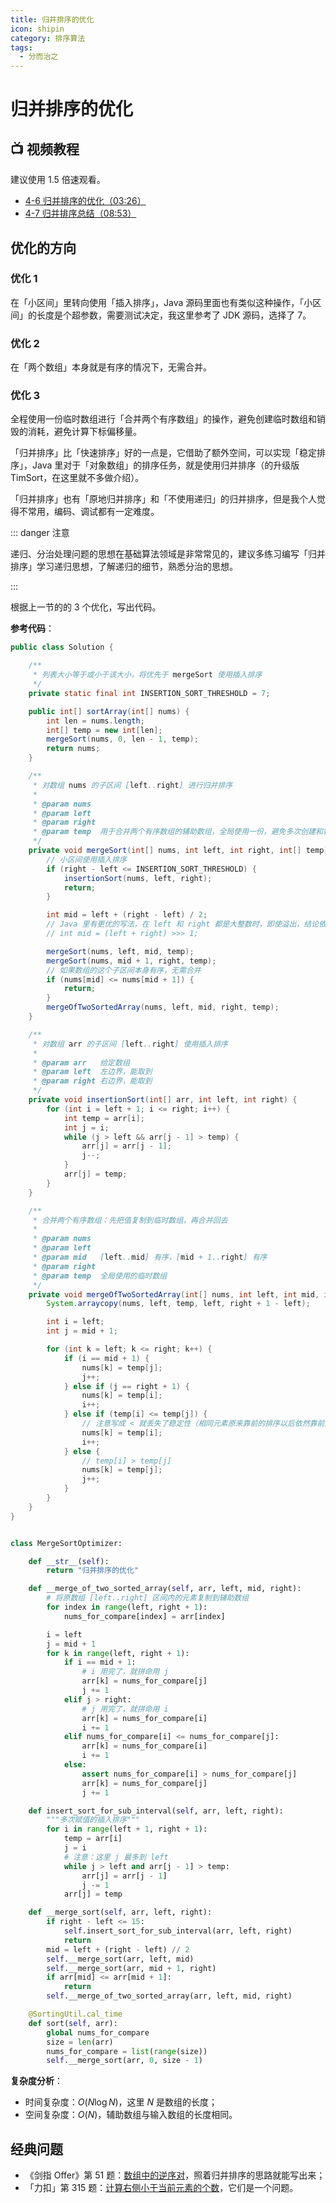 ```yaml
---
title: 归并排序的优化
icon: shipin
category: 排序算法
tags:
  - 分而治之
---
```



# 归并排序的优化

## :tv: **视频教程**

建议使用 1.5 倍速观看。

+ [4-6 归并排序的优化（03:26）](https://www.bilibili.com/video/BV1D64y1B76c?p=6)
+ [4-7 归并排序总结（08:53）](https://www.bilibili.com/video/BV1D64y1B76c?p=7)


## 优化的方向

### 优化 1

在「小区间」里转向使用「插入排序」，Java 源码里面也有类似这种操作，「小区间」的长度是个超参数，需要测试决定，我这里参考了 JDK 源码，选择了 $7$。

### 优化 2

 在「两个数组」本身就是有序的情况下，无需合并。

### 优化 3

全程使用一份临时数组进行「合并两个有序数组」的操作，避免创建临时数组和销毁的消耗，避免计算下标偏移量。


「归并排序」比「快速排序」好的一点是，它借助了额外空间，可以实现「稳定排序」，Java 里对于「对象数组」的排序任务，就是使用归并排序（的升级版 TimSort，在这里就不多做介绍）。

「归并排序」也有「原地归并排序」和「不使用递归」的归并排序，但是我个人觉得不常用，编码、调试都有一定难度。

::: danger 注意

递归、分治处理问题的思想在基础算法领域是非常常见的，建议多练习编写「归并排序」学习递归思想，了解递归的细节，熟悉分治的思想。

::: 


根据上一节的的 3 个优化，写出代码。

**参考代码**：

<CodeGroup>
<CodeGroupItem title="Java">

```java
public class Solution {

    /**
     * 列表大小等于或小于该大小，将优先于 mergeSort 使用插入排序
     */
    private static final int INSERTION_SORT_THRESHOLD = 7;

    public int[] sortArray(int[] nums) {
        int len = nums.length;
        int[] temp = new int[len];
        mergeSort(nums, 0, len - 1, temp);
        return nums;
    }

    /**
     * 对数组 nums 的子区间 [left..right] 进行归并排序
     *
     * @param nums
     * @param left
     * @param right
     * @param temp  用于合并两个有序数组的辅助数组，全局使用一份，避免多次创建和销毁
     */
    private void mergeSort(int[] nums, int left, int right, int[] temp) {
        // 小区间使用插入排序
        if (right - left <= INSERTION_SORT_THRESHOLD) {
            insertionSort(nums, left, right);
            return;
        }

        int mid = left + (right - left) / 2;
        // Java 里有更优的写法，在 left 和 right 都是大整数时，即使溢出，结论依然正确
        // int mid = (left + right) >>> 1;

        mergeSort(nums, left, mid, temp);
        mergeSort(nums, mid + 1, right, temp);
        // 如果数组的这个子区间本身有序，无需合并
        if (nums[mid] <= nums[mid + 1]) {
            return;
        }
        mergeOfTwoSortedArray(nums, left, mid, right, temp);
    }

    /**
     * 对数组 arr 的子区间 [left..right] 使用插入排序
     *
     * @param arr   给定数组
     * @param left  左边界，能取到
     * @param right 右边界，能取到
     */
    private void insertionSort(int[] arr, int left, int right) {
        for (int i = left + 1; i <= right; i++) {
            int temp = arr[i];
            int j = i;
            while (j > left && arr[j - 1] > temp) {
                arr[j] = arr[j - 1];
                j--;
            }
            arr[j] = temp;
        }
    }

    /**
     * 合并两个有序数组：先把值复制到临时数组，再合并回去
     *
     * @param nums
     * @param left
     * @param mid   [left..mid] 有序，[mid + 1..right] 有序
     * @param right
     * @param temp  全局使用的临时数组
     */
    private void mergeOfTwoSortedArray(int[] nums, int left, int mid, int right, int[] temp) {
        System.arraycopy(nums, left, temp, left, right + 1 - left);

        int i = left;
        int j = mid + 1;

        for (int k = left; k <= right; k++) {
            if (i == mid + 1) {
                nums[k] = temp[j];
                j++;
            } else if (j == right + 1) {
                nums[k] = temp[i];
                i++;
            } else if (temp[i] <= temp[j]) {
                // 注意写成 < 就丢失了稳定性（相同元素原来靠前的排序以后依然靠前）
                nums[k] = temp[i];
                i++;
            } else {
                // temp[i] > temp[j]
                nums[k] = temp[j];
                j++;
            }
        }
    }
}
```

</CodeGroupItem>

<CodeGroupItem title="Python">

```python

class MergeSortOptimizer:

    def __str__(self):
        return "归并排序的优化"

    def __merge_of_two_sorted_array(self, arr, left, mid, right):
        # 将原数组 [left..right] 区间内的元素复制到辅助数组
        for index in range(left, right + 1):
            nums_for_compare[index] = arr[index]

        i = left
        j = mid + 1
        for k in range(left, right + 1):
            if i == mid + 1:
                # i 用完了，就拼命用 j
                arr[k] = nums_for_compare[j]
                j += 1
            elif j > right:
                # j 用完了，就拼命用 i
                arr[k] = nums_for_compare[i]
                i += 1
            elif nums_for_compare[i] <= nums_for_compare[j]:
                arr[k] = nums_for_compare[i]
                i += 1
            else:
                assert nums_for_compare[i] > nums_for_compare[j]
                arr[k] = nums_for_compare[j]
                j += 1

    def insert_sort_for_sub_interval(self, arr, left, right):
        """多次赋值的插入排序"""
        for i in range(left + 1, right + 1):
            temp = arr[i]
            j = i
            # 注意：这里 j 最多到 left
            while j > left and arr[j - 1] > temp:
                arr[j] = arr[j - 1]
                j -= 1
            arr[j] = temp

    def __merge_sort(self, arr, left, right):
        if right - left <= 15:
            self.insert_sort_for_sub_interval(arr, left, right)
            return
        mid = left + (right - left) // 2
        self.__merge_sort(arr, left, mid)
        self.__merge_sort(arr, mid + 1, right)
        if arr[mid] <= arr[mid + 1]:
            return
        self.__merge_of_two_sorted_array(arr, left, mid, right)

    @SortingUtil.cal_time
    def sort(self, arr):
        global nums_for_compare
        size = len(arr)
        nums_for_compare = list(range(size))
        self.__merge_sort(arr, 0, size - 1)
```

</CodeGroupItem>
</CodeGroup>

**复杂度分析**：

+ 时间复杂度：$O(N \log N)$，这里 $N$ 是数组的长度；
+ 空间复杂度：$O(N)$，辅助数组与输入数组的长度相同。

## 经典问题

+ 《剑指 Offer》第 51 题：[数组中的逆序对](https://leetcode-cn.com/problems/shu-zu-zhong-de-ni-xu-dui-lcof/)，照着归并排序的思路就能写出来；
+ 「力扣」第 315 题：[计算右侧小于当前元素的个数](https://leetcode-cn.com/problems/count-of-smaller-numbers-after-self/)，它们是一个问题。
